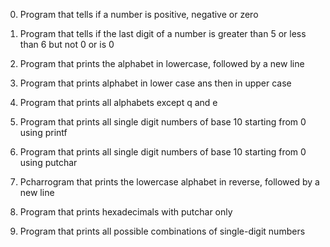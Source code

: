0.	Program that tells if a number is positive, negative or zero

1.	Program that tells if the last digit of a number is greater than 5 or less than 6 but not 0 or is 0

2.	Program that prints the alphabet in lowercase, followed by a new line

3.	Program that prints alphabet in lower case ans then in upper case

4.	Program that prints all alphabets except q and e

5.	Program that prints all single digit numbers of base 10 starting from 0 using printf

6.	Program that prints all single digit numbers of base 10 starting from 0 using putchar

7.	Pcharrogram that prints the lowercase alphabet in reverse, followed by a new line

8.	Program that prints hexadecimals with putchar only

9.	Program that prints all possible combinations of single-digit numbers
